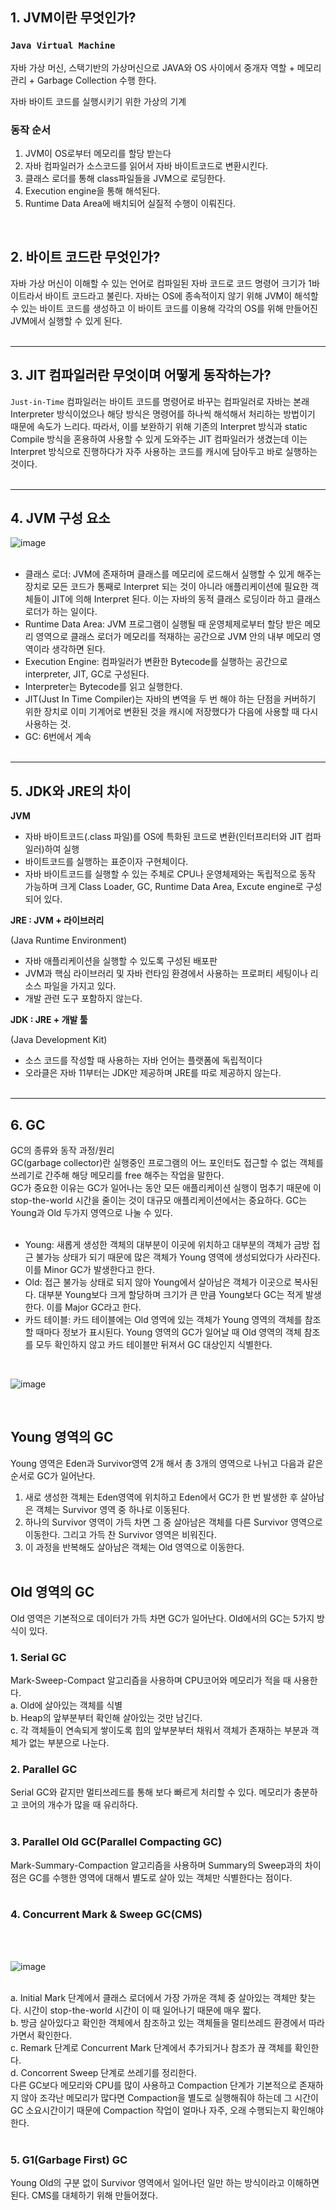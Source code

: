 
## 1. JVM이란 무엇인가?
### `Java Virtual Machine` 
자바 가상 머신, 스택기반의 가상머신으로 
JAVA와 OS 사이에서 중개자 역할 + 메모리 관리 + Garbage Collection 수행 한다. 

자바 바이트 코드를 실행시키기 위한 가상의 기계 
    
### 동작 순서<br>
1.	JVM이 OS로부터 메모리를 할당 받는다<br>
2.	자바 컴파일러가 소스코드를 읽어서 자바 바이트코드로 변환시킨다.<br>
3.	클래스 로더를 통해 class파일들을 JVM으로 로딩한다.<br>
4.	Execution engine을 통해 해석된다.<br>
5.	Runtime Data Area에 배치되어 실질적 수행이 이뤄진다.<br>
<br>

## 2. 바이트 코드란 무엇인가?
자바 가상 머신이 이해할 수 있는 언어로 컴파일된 자바 코드로 코드 명령어 크기가 1바이트라서 바이트 코드라고 불린다.
자바는 OS에 종속적이지 않기 위해 JVM이 해석할 수 있는 바이트 코드를 생성하고 이 바이트 코드를 이용해 각각의 OS를 위해 만들어진 JVM에서 실행할 수 있게 된다.<br><br>
<hr>

## 3. JIT 컴파일러란 무엇이며 어떻게 동작하는가?
`Just-in-Time` 컴파일러는 바이트 코드를 명령어로 바꾸는 컴파일러로 자바는 본래 Interpreter 방식이었으나 해당 방식은 명령어를 하나씩 해석해서 처리하는 방법이기 때문에 속도가 느리다. 따라서, 이를 보완하기 위해 기존의 Interpret 방식과 static Compile 방식을 혼용하여 사용할 수 있게 도와주는 JIT 컴파일러가 생겼는데 이는 Interpret 방식으로 진행하다가 자주 사용하는 코드를 캐시에 담아두고 바로 실행하는 것이다.<br><br>
<hr>

## 4. JVM 구성 요소

![image](https://user-images.githubusercontent.com/67143721/153209377-a9b47853-8e29-4c83-bb9a-f7d7e4d0933a.png)<br><br>

- 클래스 로더: JVM에 존재하며 클래스를 메모리에 로드해서 실행할 수 있게 해주는 장치로 모든 코드가 통째로 Interpret 되는 것이 아니라 애플리케이션에 필요한 객체들이 JIT에 의해 Interpret 된다. 이는 자바의 동적 클래스 로딩이라 하고 클래스 로더가 하는 일이다.
- Runtime Data Area: JVM 프로그램이 실행될 때 운영체제로부터 할당 받은 메모리 영역으로 클래스 로더가 메모리를 적재하는 공간으로 JVM 안의 내부 메모리 영역이라 생각하면 된다.
- Execution Engine: 컴파일러가 변환한 Bytecode를 실행하는 공간으로 interpreter, JIT, GC로 구성된다.
- Interpreter는 Bytecode를 읽고 실행한다.
- JIT(Just In Time Compiler)는 자바의 변역을 두 번 해야 하는 단점을 커버하기 위한 장치로 이미 기계어로 변환된 것을 캐시에 저장했다가 다음에 사용할 때 다시 사용하는 것.
- GC: 6번에서 계속<br><br>
<hr>

## 5. JDK와 JRE의 차이

**JVM**

  - 자바 바이트코드(.class 파일)를 OS에 특화된 코드로 변환(인터프리터와 JIT 컴파일러)하여 실행
  - 바이트코드를 실행하는 표준이자 구현체이다.
  - 자바 바이트코드를 실행할 수 있는 주체로 CPU나 운영체제와는 독립적으로 동작 가능하며 크게 Class Loader, GC, Runtime Data Area, Excute engine로 구성되어 있다.

**JRE : JVM + 라이브러리**

(Java Runtime Environment)

- 자바 애플리케이션을 실행할 수 있도록 구성된 배포판
- JVM과 핵심 라이브러리 및 자바 런타임 환경에서 사용하는 프로퍼티 세팅이나 리소스 파일을 가지고 있다.
- 개발 관련 도구 포함하지 않는다.

**JDK : JRE + 개발 툴**

(Java Development Kit)

- 소스 코드를 작성할 때 사용하는 자바 언어는 플랫폼에 독립적이다
- 오라클은 자바 11부터는 JDK만 제공하며 JRE를 따로 제공하지 않는다.<br><br>
<hr>

## 6. GC
GC의 종류와 동작 과정/원리
<br>
GC(garbage collector)란 실행중인 프로그램의 어느 포인터도 접근할 수 없는 객체를 쓰레기로 간주해 해당 메모리를 free 해주는 작업을 말한다.<br> GC가 중요한 이유는 GC가 일어나는 동안 모든 애플리케이션 실행이 멈추기 때문에 이 stop-the-world 시간을 줄이는 것이 대규모 애플리케이션에서는 중요하다.
GC는 Young과 Old 두가지 영역으로 나눌 수 있다.<br><br>

- Young: 새롭게 생성한 객체의 대부분이 이곳에 위치하고 대부분의 객체가 금방 접근 불가능 상태가 되기 때문에 많은 객체가 Young 영역에 생성되었다가 사라진다. 이를 Minor GC가 발생한다고 한다.<br>
- Old: 접근 불가능 상태로 되지 않아 Young에서 살아남은 객체가 이곳으로 복사된다. 대부분 Young보다 크게 할당하며 크기가 큰 만큼 Young보다 GC는 적게 발생한다. 이를 Major GC라고 한다.<br>
- 카드 테이블: 카드 테이블에는 Old 영역에 있는 객체가 Young 영역의 객체를 참조할 때마다 정보가 표시된다. Young 영역의 GC가 일어날 때 Old 영역의 객체 참조를 모두 확인하지 않고 카드 테이블만 뒤져서 GC 대상인지 식별한다.

<br>

 ![image](https://user-images.githubusercontent.com/67143721/153209448-0c6535ba-f579-4dd9-8bfc-bbee07c5c7d6.png)
 
<br>

## Young 영역의 GC
Young 영역은 Eden과 Survivor영역 2개 해서 총 3개의 영역으로 나뉘고 다음과 같은 순서로 GC가 일어난다.<br>
1.	새로 생성한 객체는 Eden영역에 위치하고 Eden에서 GC가 한 번 발생한 후 살아남은 객체는 Survivor 영역 중 하나로 이동된다. 
2.	하나의 Survivor 영역이 가득 차면 그 중 살아남은 객체를 다른 Survivor 영역으로 이동한다. 그리고 가득 찬 Survivor 영역은 비워진다.
3.	이 과정을 반복해도 살아남은 객체는 Old 영역으로 이동한다.<br><br>


## Old 영역의 GC
Old 영역은 기본적으로 데이터가 가득 차면 GC가 일어난다. Old에서의 GC는 5가지 방식이 있다.<br>
### 1.	Serial GC
Mark-Sweep-Compact 알고리즘을 사용하며 CPU코어와 메모리가 적을 때 사용한다.<br>
  a. Old에 살아있는 객체를 식별<br>
  b. Heap의 앞부분부터 확인해 살아있는 것만 남긴다.<br>
  c. 각 객체들이 연속되게 쌓이도록 힙의 앞부분부터 채워서 객체가 존재하는 부분과 객체가 없는 부분으로 나눈다.<br>

### 2.	Parallel GC
Serial GC와 같지만 멀티쓰레드를 통해 보다 빠르게 처리할 수 있다. 메모리가 충분하고 코어의 개수가 많을 때 유리하다.
<br><br>
### 3.	Parallel Old GC(Parallel Compacting GC)
Mark-Summary-Compaction 알고리즘을 사용하며 Summary의 Sweep과의 차이점은 GC를 수행한 영역에 대해서 별도로 살아 있는 객체만 식별한다는 점이다.
<br><br>
### 4.	Concurrent Mark & Sweep GC(CMS)
<br><br>

![image](https://user-images.githubusercontent.com/67143721/153214418-675b3a3d-58c5-4c82-b0cc-94deffd94717.png)

<br>
a.	Initial Mark 단계에서 클래스 로더에서 가장 가까운 객체 중 살아있는 객체만 찾는다. 시간이 stop-the-world 시간이 이 때 일어나기 때문에 매우 짧다.<br>
b.	방금 살아있다고 확인한 객체에서 참조하고 있는 객체들을 멀티쓰레드 환경에서 따라가면서 확인한다.<br>
c.	Remark 단계로 Concurrent Mark 단계에서 추가되거나 참조가 끊 객체를 확인한다.<br>
d.	Concorrent Sweep 단계로 쓰레기를 정리한다.<br>
다른 GC보다 메모리와 CPU를 많이 사용하고 Compaction 단계가 기본적으로 존재하지 않아 조각난 메모리가 많다면 Compaction을 별도로 실행해줘야 하는데 그 시간이 GC 소요시간이기 때문에 Compaction 작업이 얼마나 자주, 오래 수행되는지 확인해야 한다.
<br><br>

### 5.	G1(Garbage First) GC
Young Old의 구분 없이 Survivor 영역에서 일어나던 일만 하는 방식이라고 이해하면 된다. CMS를 대체하기 위해 만들어졌다.
<br>
